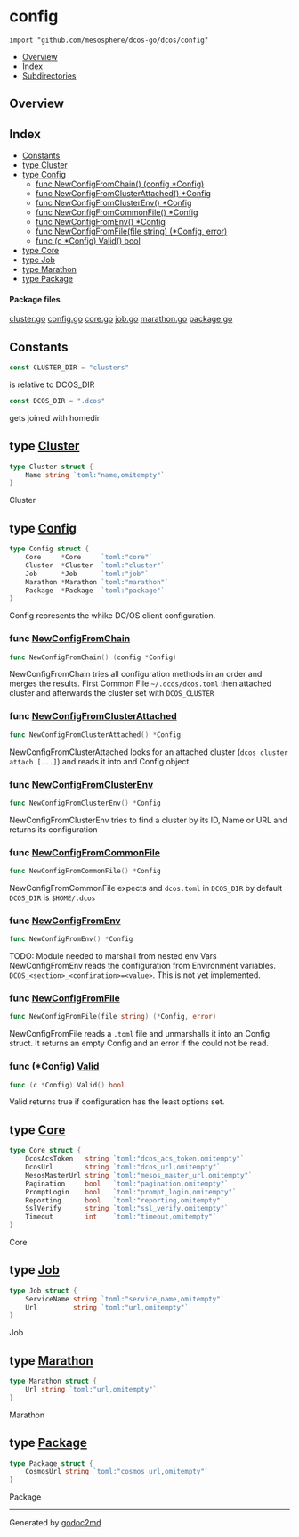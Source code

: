 

# config
`import "github.com/mesosphere/dcos-go/dcos/config"`

* [Overview](#pkg-overview)
* [Index](#pkg-index)
* [Subdirectories](#pkg-subdirectories)

## <a name="pkg-overview">Overview</a>



## <a name="pkg-index">Index</a>
* [Constants](#pkg-constants)
* [type Cluster](#Cluster)
* [type Config](#Config)
  * [func NewConfigFromChain() (config *Config)](#NewConfigFromChain)
  * [func NewConfigFromClusterAttached() *Config](#NewConfigFromClusterAttached)
  * [func NewConfigFromClusterEnv() *Config](#NewConfigFromClusterEnv)
  * [func NewConfigFromCommonFile() *Config](#NewConfigFromCommonFile)
  * [func NewConfigFromEnv() *Config](#NewConfigFromEnv)
  * [func NewConfigFromFile(file string) (*Config, error)](#NewConfigFromFile)
  * [func (c *Config) Valid() bool](#Config.Valid)
* [type Core](#Core)
* [type Job](#Job)
* [type Marathon](#Marathon)
* [type Package](#Package)


#### <a name="pkg-files">Package files</a>
[cluster.go](/src/github.com/mesosphere/dcos-go/dcos/config/cluster.go) [config.go](/src/github.com/mesosphere/dcos-go/dcos/config/config.go) [core.go](/src/github.com/mesosphere/dcos-go/dcos/config/core.go) [job.go](/src/github.com/mesosphere/dcos-go/dcos/config/job.go) [marathon.go](/src/github.com/mesosphere/dcos-go/dcos/config/marathon.go) [package.go](/src/github.com/mesosphere/dcos-go/dcos/config/package.go) 


## <a name="pkg-constants">Constants</a>
``` go
const CLUSTER_DIR = "clusters"
```
is relative to DCOS_DIR

``` go
const DCOS_DIR = ".dcos"
```
gets joined with homedir





## <a name="Cluster">type</a> [Cluster](/src/target/cluster.go?s=27:87#L4)
``` go
type Cluster struct {
    Name string `toml:"name,omitempty"`
}
```
Cluster










## <a name="Config">type</a> [Config](/src/target/config.go?s=347:548#L22)
``` go
type Config struct {
    Core     *Core     `toml:"core"`
    Cluster  *Cluster  `toml:"cluster"`
    Job      *Job      `toml:"job"`
    Marathon *Marathon `toml:"marathon"`
    Package  *Package  `toml:"package"`
}
```
Config reoresents the whike DC/OS client configuration.







### <a name="NewConfigFromChain">func</a> [NewConfigFromChain](/src/target/config.go?s=4012:4054#L171)
``` go
func NewConfigFromChain() (config *Config)
```
NewConfigFromChain tries all configuration methods in an order and
merges the results. First Common File `~/.dcos/dcos.toml` then attached
cluster and afterwards the cluster set with `DCOS_CLUSTER`


### <a name="NewConfigFromClusterAttached">func</a> [NewConfigFromClusterAttached](/src/target/config.go?s=2005:2048#L93)
``` go
func NewConfigFromClusterAttached() *Config
```
NewConfigFromClusterAttached looks for an attached cluster (`dcos cluster attach [...]`)
and reads it into and Config object


### <a name="NewConfigFromClusterEnv">func</a> [NewConfigFromClusterEnv](/src/target/config.go?s=2732:2770#L124)
``` go
func NewConfigFromClusterEnv() *Config
```
NewConfigFromClusterEnv tries to find a cluster by its ID, Name or URL and
returns its configuration


### <a name="NewConfigFromCommonFile">func</a> [NewConfigFromCommonFile](/src/target/config.go?s=1684:1722#L79)
``` go
func NewConfigFromCommonFile() *Config
```
NewConfigFromCommonFile expects and `dcos.toml` in `DCOS_DIR` by
default `DCOS_DIR` is `$HOME/.dcos`


### <a name="NewConfigFromEnv">func</a> [NewConfigFromEnv](/src/target/config.go?s=3732:3763#L163)
``` go
func NewConfigFromEnv() *Config
```
TODO: Module needed to marshall from nested env Vars
NewConfigFromEnv reads the configuration from Environment variables.
`DCOS_<section>_<confiration>=<value>`. This is not yet implemented.


### <a name="NewConfigFromFile">func</a> [NewConfigFromFile](/src/target/config.go?s=1291:1343#L61)
``` go
func NewConfigFromFile(file string) (*Config, error)
```
NewConfigFromFile reads a `.toml` file and unmarshalls it into an Config
struct. It returns an empty Config and an error if the could not be read.





### <a name="Config.Valid">func</a> (\*Config) [Valid](/src/target/config.go?s=616:645#L31)
``` go
func (c *Config) Valid() bool
```
Valid returns true if configuration has the least options set.




## <a name="Core">type</a> [Core](/src/target/core.go?s=24:474#L4)
``` go
type Core struct {
    DcosAcsToken   string `toml:"dcos_acs_token,omitempty"`
    DcosUrl        string `toml:"dcos_url,omitempty"`
    MesosMasterUrl string `toml:"mesos_master_url,omitempty"`
    Pagination     bool   `toml:"pagination,omitempty"`
    PromptLogin    bool   `toml:"prompt_login,omitempty"`
    Reporting      bool   `toml:"reporting,omitempty"`
    SslVerify      string `toml:"ssl_verify,omitempty"`
    Timeout        int    `toml:"timeout,omitempty"`
}
```
Core










## <a name="Job">type</a> [Job](/src/target/job.go?s=23:137#L4)
``` go
type Job struct {
    ServiceName string `toml:"service_name,omitempty"`
    Url         string `toml:"url,omitempty"`
}
```
Job










## <a name="Marathon">type</a> [Marathon](/src/target/marathon.go?s=28:87#L4)
``` go
type Marathon struct {
    Url string `toml:"url,omitempty"`
}
```
Marathon










## <a name="Package">type</a> [Package](/src/target/package.go?s=27:98#L4)
``` go
type Package struct {
    CosmosUrl string `toml:"cosmos_url,omitempty"`
}
```
Package














- - -
Generated by [godoc2md](http://godoc.org/github.com/davecheney/godoc2md)
